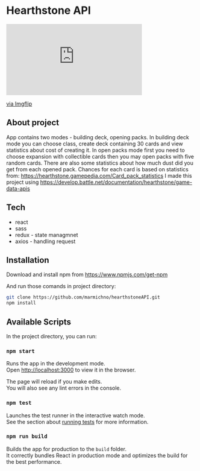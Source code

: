 # Hearthstone API

<div style="width:360px;max-width:100%;"><div style="height:0;padding-bottom:52.5%;position:relative;"><iframe width="360" height="189" style="position:absolute;top:0;left:0;width:100%;height:100%;" frameBorder="0" src="https://imgflip.com/embed/51191n"></iframe></div><p><a href="https://imgflip.com/gif/51191n">via Imgflip</a></p></div>

## About project

App contains two modes - building deck, opening packs. In building deck mode you can choose class,
create deck containing 30 cards and view statistics about cost of creating it.
In open packs mode first you need to choose expansion with collectible cards then you may
open packs with five random cards. There are also some statistics about how much dust did
you get from each opened pack. 
Chances for each card is based on statistics from: https://hearthstone.gamepedia.com/Card_pack_statistics
I made this project using https://develop.battle.net/documentation/hearthstone/game-data-apis

## Tech

- react
- sass
- redux - state managmnet
- axios - handling request


## Installation

Download and install npm from https://www.npmjs.com/get-npm

And run those comands in project directory:
```sh
git clone https://github.com/marmichno/hearthstoneAPI.git
npm install
```

## Available Scripts

In the project directory, you can run:

### `npm start`

Runs the app in the development mode.\
Open [http://localhost:3000](http://localhost:3000) to view it in the browser.

The page will reload if you make edits.\
You will also see any lint errors in the console.

### `npm test`

Launches the test runner in the interactive watch mode.\
See the section about [running tests](https://facebook.github.io/create-react-app/docs/running-tests) for more information.

### `npm run build`

Builds the app for production to the `build` folder.\
It correctly bundles React in production mode and optimizes the build for the best performance.
